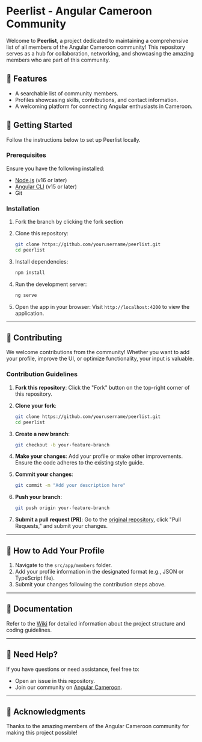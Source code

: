 # Peerlist - Angular Cameroon Community

Welcome to **Peerlist**, a project dedicated to maintaining a comprehensive list of all members of the Angular Cameroon community! This repository serves as a hub for collaboration, networking, and showcasing the amazing members who are part of this community.

## 🌟 Features

- A searchable list of community members.
- Profiles showcasing skills, contributions, and contact information.
- A welcoming platform for connecting Angular enthusiasts in Cameroon.

## 🚀 Getting Started

Follow the instructions below to set up Peerlist locally.

### Prerequisites

Ensure you have the following installed:
- [Node.js](https://nodejs.org/) (v16 or later)
- [Angular CLI](https://angular.dev) (v15 or later)
- Git

### Installation

1. Fork the branch by clicking the fork section

1. Clone this repository:
   ```bash
   git clone https://github.com/yourusername/peerlist.git
   cd peerlist
   ```

2. Install dependencies:
   ```bash
   npm install
   ```

3. Run the development server:
   ```bash
   ng serve
   ```

4. Open the app in your browser:
   Visit `http://localhost:4200` to view the application.

---

## 🙌 Contributing

We welcome contributions from the community! Whether you want to add your profile, improve the UI, or optimize functionality, your input is valuable.

### Contribution Guidelines

1. **Fork this repository**:
   Click the "Fork" button on the top-right corner of this repository.

2. **Clone your fork**:
   ```bash
   git clone https://github.com/yourusername/peerlist.git
   cd peerlist
   ```

3. **Create a new branch**:
   ```bash
   git checkout -b your-feature-branch
   ```

4. **Make your changes**:
   Add your profile or make other improvements. Ensure the code adheres to the existing style guide.

5. **Commit your changes**:
   ```bash
   git commit -m "Add your description here"
   ```

6. **Push your branch**:
   ```bash
   git push origin your-feature-branch
   ```

7. **Submit a pull request (PR)**:
   Go to the [original repository](https://github.com/ngcameroon/peerlist), click "Pull Requests," and submit your changes.

---

## 📝 How to Add Your Profile

1. Navigate to the `src/app/members` folder.
2. Add your profile information in the designated format (e.g., JSON or TypeScript file).
3. Submit your changes following the contribution steps above.

---

## 📖 Documentation

Refer to the [Wiki](https://github.com/ngcameroon/peerlist/wiki) for detailed information about the project structure and coding guidelines.

---

## 💬 Need Help?

If you have questions or need assistance, feel free to:
- Open an issue in this repository.
- Join our community on [Angular Cameroon](https://github.com/ngcameroon).

---

## 🎉 Acknowledgments

Thanks to the amazing members of the Angular Cameroon community for making this project possible!
